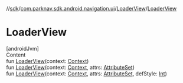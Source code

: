 //[sdk](../../../index.md)/[com.parknav.sdk.android.navigation.ui](../index.md)/[LoaderView](index.md)/[LoaderView](-loader-view.md)



# LoaderView  
[androidJvm]  
Content  
fun [LoaderView](-loader-view.md)(context: [Context](https://developer.android.com/reference/kotlin/android/content/Context.html))  
fun [LoaderView](-loader-view.md)(context: [Context](https://developer.android.com/reference/kotlin/android/content/Context.html), attrs: [AttributeSet](https://developer.android.com/reference/kotlin/android/util/AttributeSet.html))  
fun [LoaderView](-loader-view.md)(context: [Context](https://developer.android.com/reference/kotlin/android/content/Context.html), attrs: [AttributeSet](https://developer.android.com/reference/kotlin/android/util/AttributeSet.html), defStyle: [Int](https://kotlinlang.org/api/latest/jvm/stdlib/kotlin/-int/index.html))  



